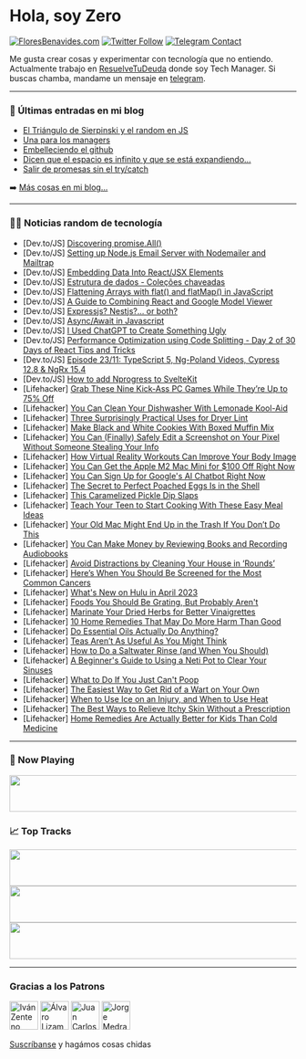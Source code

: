# Hola, soy Zero

[![FloresBenavides.com](https://img.shields.io/website?down_message=oops&label=MiBlog&style=for-the-badge&up_message=online&url=https%3A%2F%2Ffloresbenavides.com)](https://floresbenavides.com) [![Twitter Follow](https://img.shields.io/twitter/follow/ZeroDragon?color=%231DA1F2&label=Follow&logo=twitter&logoColor=ffffff&style=for-the-badge)](https://twitter.com/zerodragon) [![Telegram Contact](https://img.shields.io/badge/escr%C3%ADbeme-ZeroDragon-%2326A5E4?style=for-the-badge&logo=telegram)](https://t.me/zerodragon)

Me gusta crear cosas y experimentar con tecnología que no entiendo.
Actualmente trabajo en [ResuelveTuDeuda](http://github.com/resuelve) donde soy Tech Manager.
Si buscas chamba, mandame un mensaje en [telegram](https://t.me/zerodragon).

---

### 📕 Últimas entradas en mi blog
<!-- BLOG-POST-LIST:START -->
- [El Triángulo de Sierpinski y el random en JS](https://floresbenavides.com/el-triangulo-de-sierpinski-y-el-random-en-js/)
- [Una para los managers](https://floresbenavides.com/una-para-los-managers/)
- [Embelleciendo el github](https://floresbenavides.com/embelleciendo-el-github/)
- [Dicen que el espacio es infinito y que se está expandiendo…](https://floresbenavides.com/dicen-que-el-espacio-es-infinito-y-que-se-esta-expandiendo/)
- [Salir de promesas sin el try/catch](https://floresbenavides.com/salir-de-promesas-sin-el-try-catch/)
<!-- BLOG-POST-LIST:END -->

➡️ [Más cosas en mi blog...](https://floresbenavides.com)

---

### 👨‍💻 Noticias random de tecnología
<!-- TECH-POSTS:START -->
- [Dev.to/JS] [Discovering promise.All&lpar;&rpar;](https://dev.to/emuldaka/discovering-promiseall-24n0)
- [Dev.to/JS] [Setting up Node.js Email Server with Nodemailer and Mailtrap](https://dev.to/desmondsanctity/setting-up-nodejs-email-server-with-nodemailer-and-mailtrap-404)
- [Dev.to/JS] [Embedding Data Into React/JSX Elements](https://dev.to/bytebodger/embedding-data-into-reactjsx-elements-3jcp)
- [Dev.to/JS] [Estrutura de dados - Coleções chaveadas](https://dev.to/andreyaraujo/estrutura-de-dados-colecoes-chaveadas-3g5g)
- [Dev.to/JS] [Flattening Arrays with flat&lpar;&rpar; and flatMap&lpar;&rpar; in JavaScript](https://dev.to/lucasjstifano/flattening-arrays-with-flat-and-flatmap-in-javascript-omo)
- [Dev.to/JS] [A Guide to Combining React and Google Model Viewer](https://dev.to/kingswillwariboko/a-guide-to-combining-react-and-google-model-viewer-3i4j)
- [Dev.to/JS] [Expressjs? Nestjs?... or both?](https://dev.to/tiseysoft/expressjs-nestjs-or-both-bh2)
- [Dev.to/JS] [Async/Await in Javascript](https://dev.to/valentinaperic/asyncawait-in-javascript-2i8c)
- [Dev.to/JS] [I Used ChatGPT to Create Something Ugly](https://dev.to/damsalem/i-used-chatgpt-to-create-something-ugly-52bj)
- [Dev.to/JS] [Performance Optimization using Code Splitting - Day 2 of 30 Days of React Tips and Tricks](https://dev.to/tejas2805/performance-optimization-using-code-splitting-day-2-of-30-days-of-react-tips-and-tricks-1oh7)
- [Dev.to/JS] [Episode 23/11: TypeScript 5, Ng-Poland Videos, Cypress 12.8 &amp; NgRx 15.4](https://dev.to/ng_news/episode-2311-typescript-5-ng-poland-videos-cypress-128-ngrx-154-3f40)
- [Dev.to/JS] [How to add Nprogress to SvelteKit](https://dev.to/posandu/how-to-add-nprogress-to-sveltekit-48pc)
- [Lifehacker] [Grab These Nine Kick-Ass PC Games While They’re Up to 75% Off](https://lifehacker.com/you-have-two-days-left-to-grab-killer-pc-games-in-the-s-1850245490)
- [Lifehacker] [You Can Clean Your Dishwasher With Lemonade Kool-Aid](https://lifehacker.com/you-can-clean-your-dishwasher-with-lemonade-kool-aid-1850248114)
- [Lifehacker] [Three Surprisingly Practical Uses for Dryer Lint](https://lifehacker.com/three-surprisingly-practical-uses-for-dryer-lint-1850244107)
- [Lifehacker] [Make Black and White Cookies With Boxed Muffin Mix](https://lifehacker.com/make-black-and-white-cookies-with-boxed-muffin-mix-1850247611)
- [Lifehacker] [You Can &lpar;Finally&rpar; Safely Edit a Screenshot on Your Pixel Without Someone Stealing Your Info](https://lifehacker.com/you-can-finally-safely-edit-a-screenshot-on-your-pixe-1850244750)
- [Lifehacker] [How Virtual Reality Workouts Can Improve Your Body Image](https://lifehacker.com/how-virtual-reality-workouts-can-improve-your-body-imag-1850246571)
- [Lifehacker] [You Can Get the Apple M2 Mac Mini for $100 Off Right Now](https://lifehacker.com/the-new-apple-m2-mac-mini-is-99-off-right-now-1850244694)
- [Lifehacker] [You Can Sign Up for Google&#39;s AI Chatbot Right Now](https://lifehacker.com/you-can-sign-up-for-googles-ai-chatbot-right-now-1850247839)
- [Lifehacker] [The Secret to Perfect Poached Eggs Is in the Shell](https://lifehacker.com/the-secret-to-perfect-poached-eggs-is-in-the-shell-1850244053)
- [Lifehacker] [This Caramelized Pickle Dip Slaps](https://lifehacker.com/this-caramelized-pickle-dip-slaps-1850245734)
- [Lifehacker] [Teach Your Teen to Start Cooking With These Easy Meal Ideas](https://lifehacker.com/teach-your-teen-to-start-cooking-with-these-easy-meal-i-1850245763)
- [Lifehacker] [Your Old Mac Might End Up in the Trash If You Don’t Do This](https://lifehacker.com/your-old-mac-might-end-up-in-the-trash-if-you-don-t-do-1850244023)
- [Lifehacker] [You Can Make Money by Reviewing Books and Recording Audiobooks](https://lifehacker.com/you-can-money-by-reviewing-books-and-recording-audioboo-1850238880)
- [Lifehacker] [Avoid Distractions by Cleaning Your House in ‘Rounds’](https://lifehacker.com/avoid-distractions-by-cleaning-your-house-in-rounds-1850243990)
- [Lifehacker] [Here’s When You Should Be Screened for the Most Common Cancers](https://lifehacker.com/here-s-when-you-should-be-screened-for-the-most-common-1850229849)
- [Lifehacker] [What&#39;s New on Hulu in April 2023](https://lifehacker.com/whats-new-on-hulu-in-april-2023-1850245415)
- [Lifehacker] [Foods You Should Be Grating, But Probably Aren&#39;t](https://lifehacker.com/foods-you-should-be-grating-aside-from-cheese-1850214371)
- [Lifehacker] [Marinate Your Dried Herbs for Better Vinaigrettes](https://lifehacker.com/marinate-your-dried-herbs-for-better-vinaigrettes-1850238997)
- [Lifehacker] [10 Home Remedies That May Do More Harm Than Good](https://lifehacker.com/10-home-remedies-that-may-do-more-harm-than-good-1850157348)
- [Lifehacker] [Do Essential Oils Actually Do Anything?](https://lifehacker.com/do-essential-oils-actually-do-anything-1850174659)
- [Lifehacker] [Teas Aren’t As Useful As You Might Think](https://lifehacker.com/teas-aren-t-as-useful-as-you-might-think-1850205204)
- [Lifehacker] [How to Do a Saltwater Rinse &lpar;and When You Should&rpar;](https://lifehacker.com/how-to-do-a-saltwater-rinse-and-when-you-should-1850195735)
- [Lifehacker] [A Beginner&#39;s Guide to Using a Neti Pot to Clear Your Sinuses](https://lifehacker.com/a-beginners-guide-to-using-a-neti-pot-to-clear-your-sin-1850179574)
- [Lifehacker] [What to Do If You Just Can&#39;t Poop](https://lifehacker.com/what-to-do-if-you-just-cant-poop-1850182662)
- [Lifehacker] [The Easiest Way to Get Rid of a Wart on Your Own](https://lifehacker.com/the-easiest-way-to-get-rid-of-a-wart-on-your-own-1850151669)
- [Lifehacker] [When to Use Ice on an Injury, and When to Use Heat](https://lifehacker.com/when-to-use-ice-on-an-injury-and-when-to-use-heat-1850155779)
- [Lifehacker] [The Best Ways to Relieve Itchy Skin Without a Prescription](https://lifehacker.com/the-best-ways-to-relieve-itchy-skin-without-a-prescript-1850146899)
- [Lifehacker] [Home Remedies Are Actually Better for Kids Than Cold Medicine](https://lifehacker.com/home-remedies-are-actually-better-for-kids-than-cold-me-1850146661)<!-- TECH-POSTS:END -->

---

### 🎵 Now Playing
<a href="https://spotify-now-playing-dun.vercel.app/now-playing?open"><img src="https://spotify-now-playing-dun.vercel.app/now-playing" width="540" height="64"></a>

### 📈 Top Tracks
<a href="https://spotify-now-playing-dun.vercel.app/top-tracks?i=1&open"><img src="https://spotify-now-playing-dun.vercel.app/top-tracks?i=1" width="540" height="64"></a>
<a href="https://spotify-now-playing-dun.vercel.app/top-tracks?i=2&open"><img src="https://spotify-now-playing-dun.vercel.app/top-tracks?i=2" width="540" height="64"></a>
<a href="https://spotify-now-playing-dun.vercel.app/top-tracks?i=3&open"><img src="https://spotify-now-playing-dun.vercel.app/top-tracks?i=3" width="540" height="64"></a>

---

### Gracias a los Patrons
[<img src="https://avatars.githubusercontent.com/u/243380?v=4" alt="Iván Zenteno" width="50px">](https://github.com/k001) [<img src="https://avatars.githubusercontent.com/u/19955639?v=4" alt="Álvaro Lizama" width="50px">](https://github.com/alvarolizama) [<img src="https://avatars.githubusercontent.com/u/2718753?v=4" alt="Juan Carlos Ruiz" width="50px">](https://github.com/JuanCrg90) [<img src="https://avatars.githubusercontent.com/u/37025?v=4" alt="Jorge Medrano" width="50px">](https://github.com/h1pp1e) 

[Suscríbanse](https://www.patreon.com/zerodragon) y hagámos cosas chidas
